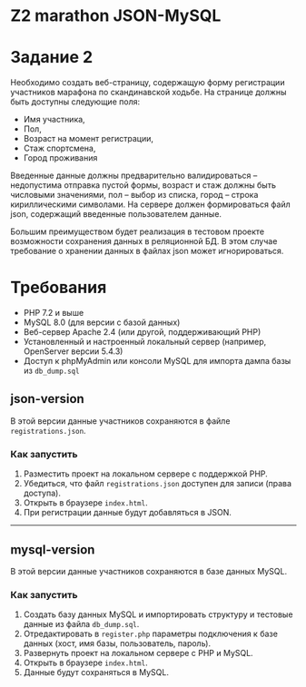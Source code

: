 # Z2 marathon JSON-MySQL

# Задание 2

Необходимо создать веб-страницу, содержащую форму регистрации участников марафона по скандинавской ходьбе. На странице должны быть доступны следующие поля:
-	Имя участника,
-	Пол,
-	Возраст на момент регистрации,
-	Стаж спортсмена,
-	Город проживания
  
Введенные данные должны предварительно валидироваться – недопустима отправка пустой формы, возраст и стаж должны быть числовыми значениями, пол – выбор из списка, город – строка кириллическими символами. На сервере должен формироваться файл json, содержащий введенные пользователем данные.

Большим преимуществом будет реализация в тестовом проекте возможности сохранения данных в реляционной БД. В этом случае требование о хранении данных в файлах json может игнорироваться.  

# Требования
- PHP 7.2 и выше
- MySQL 8.0 (для версии с базой данных)
- Веб-сервер Apache 2.4 (или другой, поддерживающий PHP) 
- Установленный и настроенный локальный сервер (например, OpenServer версии 5.4.3)
- Доступ к phpMyAdmin или консоли MySQL для импорта дампа базы из `db_dump.sql`

## json-version

В этой версии данные участников сохраняются в файле `registrations.json`.

### Как запустить

1. Разместить проект на локальном сервере с поддержкой PHP.
2. Убедиться, что файл `registrations.json` доступен для записи (права доступа).
3. Открыть в браузере `index.html`.
4. При регистрации данные будут добавляться в JSON.

---

## mysql-version

В этой версии данные участников сохраняются в базе данных MySQL.

### Как запустить

1. Создать базу данных MySQL и импортировать структуру и тестовые данные из файла `db_dump.sql`.
2. Отредактировать в `register.php` параметры подключения к базе данных (хост, имя базы, пользователь, пароль).
3. Развернуть проект на локальном сервере с PHP и MySQL.
4. Открыть в браузере `index.html`.  
5. Данные будут сохраняться в MySQL.
